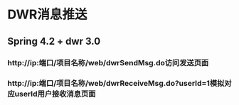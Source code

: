 # DWR消息推送
## Spring 4.2 + dwr 3.0
### http://ip:端口/项目名称/web/dwrSendMsg.do访问发送页面
### http://ip:端口/项目名称/web/dwrReceiveMsg.do?userId=1模拟对应userId用户接收消息页面
